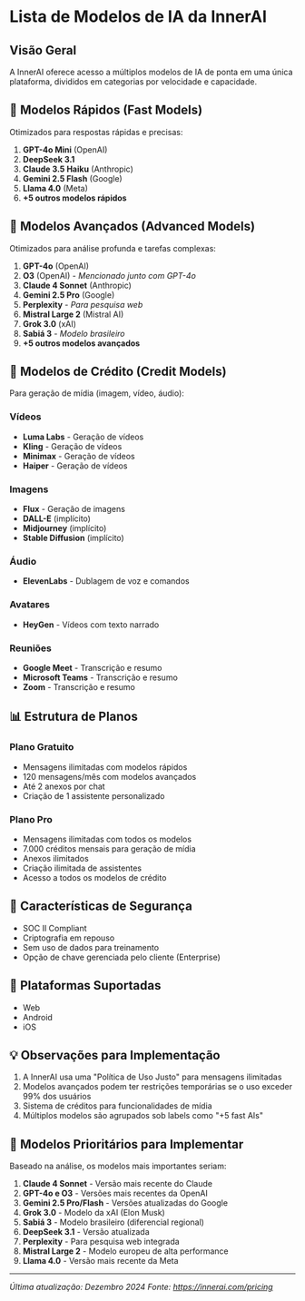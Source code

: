 # Lista de Modelos de IA da InnerAI

## Visão Geral
A InnerAI oferece acesso a múltiplos modelos de IA de ponta em uma única plataforma, divididos em categorias por velocidade e capacidade.

## 🚀 Modelos Rápidos (Fast Models)
Otimizados para respostas rápidas e precisas:

1. **GPT-4o Mini** (OpenAI)
2. **DeepSeek 3.1** 
3. **Claude 3.5 Haiku** (Anthropic)
4. **Gemini 2.5 Flash** (Google)
5. **Llama 4.0** (Meta)
6. **+5 outros modelos rápidos**

## 🧠 Modelos Avançados (Advanced Models)
Otimizados para análise profunda e tarefas complexas:

1. **GPT-4o** (OpenAI)
2. **O3** (OpenAI) - *Mencionado junto com GPT-4o*
3. **Claude 4 Sonnet** (Anthropic)
4. **Gemini 2.5 Pro** (Google)
5. **Perplexity** - *Para pesquisa web*
6. **Mistral Large 2** (Mistral AI)
7. **Grok 3.0** (xAI)
8. **Sabiá 3** - *Modelo brasileiro*
9. **+5 outros modelos avançados**

## 🎨 Modelos de Crédito (Credit Models)
Para geração de mídia (imagem, vídeo, áudio):

### Vídeos
- **Luma Labs** - Geração de vídeos
- **Kling** - Geração de vídeos
- **Minimax** - Geração de vídeos
- **Haiper** - Geração de vídeos

### Imagens
- **Flux** - Geração de imagens
- **DALL-E** (implícito)
- **Midjourney** (implícito)
- **Stable Diffusion** (implícito)

### Áudio
- **ElevenLabs** - Dublagem de voz e comandos

### Avatares
- **HeyGen** - Vídeos com texto narrado

### Reuniões
- **Google Meet** - Transcrição e resumo
- **Microsoft Teams** - Transcrição e resumo
- **Zoom** - Transcrição e resumo

## 📊 Estrutura de Planos

### Plano Gratuito
- Mensagens ilimitadas com modelos rápidos
- 120 mensagens/mês com modelos avançados
- Até 2 anexos por chat
- Criação de 1 assistente personalizado

### Plano Pro
- Mensagens ilimitadas com todos os modelos
- 7.000 créditos mensais para geração de mídia
- Anexos ilimitados
- Criação ilimitada de assistentes
- Acesso a todos os modelos de crédito

## 🔐 Características de Segurança
- SOC II Compliant
- Criptografia em repouso
- Sem uso de dados para treinamento
- Opção de chave gerenciada pelo cliente (Enterprise)

## 📱 Plataformas Suportadas
- Web
- Android
- iOS

## 💡 Observações para Implementação
1. A InnerAI usa uma "Política de Uso Justo" para mensagens ilimitadas
2. Modelos avançados podem ter restrições temporárias se o uso exceder 99% dos usuários
3. Sistema de créditos para funcionalidades de mídia
4. Múltiplos modelos são agrupados sob labels como "+5 fast AIs"

## 🎯 Modelos Prioritários para Implementar
Baseado na análise, os modelos mais importantes seriam:

1. **Claude 4 Sonnet** - Versão mais recente do Claude
2. **GPT-4o e O3** - Versões mais recentes da OpenAI
3. **Gemini 2.5 Pro/Flash** - Versões atualizadas do Google
4. **Grok 3.0** - Modelo da xAI (Elon Musk)
5. **Sabiá 3** - Modelo brasileiro (diferencial regional)
6. **DeepSeek 3.1** - Versão atualizada
7. **Perplexity** - Para pesquisa web integrada
8. **Mistral Large 2** - Modelo europeu de alta performance
9. **Llama 4.0** - Versão mais recente da Meta

---

*Última atualização: Dezembro 2024*
*Fonte: https://innerai.com/pricing*